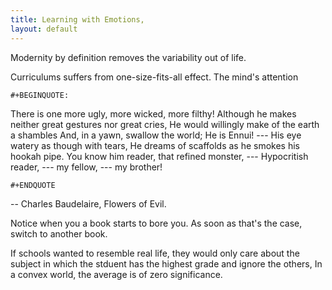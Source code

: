 ```yaml
---
title: Learning with Emotions,
layout: default
---
```


Modernity by definition removes the variability out of life.

Curriculums suffers from one-size-fits-all effect. The mind\'s attention

```{=org}
#+BEGINQUOTE: 
```
There is one more ugly, more wicked, more filthy! Although he makes
neither great gestures nor great cries, He would willingly make of the
earth a shambles And, in a yawn, swallow the world; He is Ennui! --- His
eye watery as though with tears, He dreams of scaffolds as he smokes his
hookah pipe. You know him reader, that refined monster, --- Hypocritish
reader, --- my fellow, --- my brother!

```{=org}
#+ENDQUOTE 
```
-- Charles Baudelaire, Flowers of Evil.

Notice when you a book starts to bore you. As soon as that\'s the case,
switch to another book.

If schools wanted to resemble real life, they would only care about the
subject in which the stduent has the highest grade and ignore the
others, In a convex world, the average is of zero significance.
